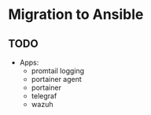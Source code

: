 # Migration to Ansible

## TODO

- Apps:
  - promtail logging
  - portainer agent
  - portainer
  - telegraf
  - wazuh